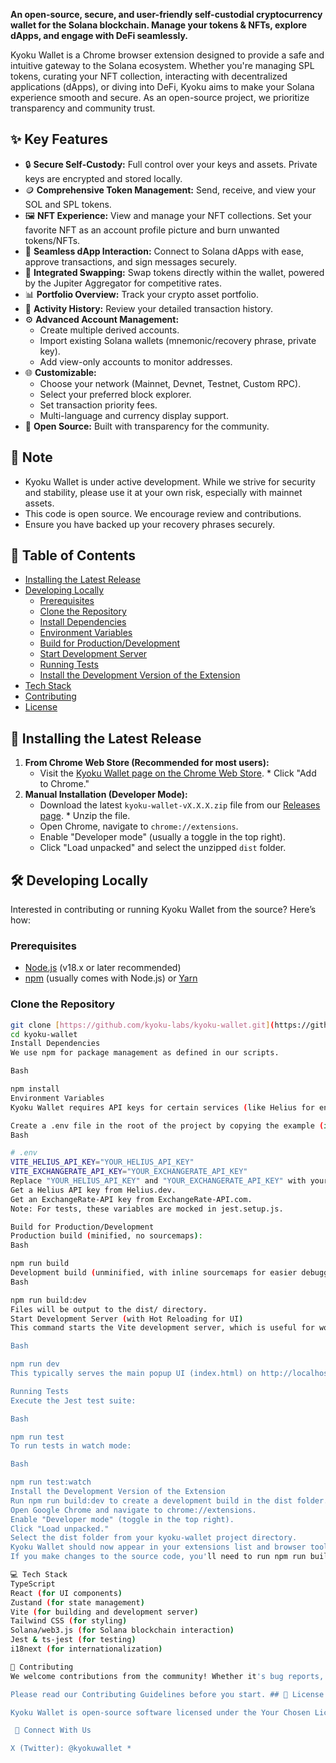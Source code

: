 **An open-source, secure, and user-friendly self-custodial cryptocurrency wallet for the Solana blockchain. Manage your tokens & NFTs, explore dApps, and engage with DeFi seamlessly.**

Kyoku Wallet is a Chrome browser extension designed to provide a safe and intuitive gateway to the Solana ecosystem. Whether you're managing SPL tokens, curating your NFT collection, interacting with decentralized applications (dApps), or diving into DeFi, Kyoku aims to make your Solana experience smooth and secure. As an open-source project, we prioritize transparency and community trust.

## ✨ Key Features

* 🔒 **Secure Self-Custody:** Full control over your keys and assets. Private keys are encrypted and stored locally.
* 🪙 **Comprehensive Token Management:** Send, receive, and view your SOL and SPL tokens.
* 🖼️ **NFT Experience:** View and manage your NFT collections. Set your favorite NFT as an account profile picture and burn unwanted tokens/NFTs.
* 🔗 **Seamless dApp Interaction:** Connect to Solana dApps with ease, approve transactions, and sign messages securely.
* 🔄 **Integrated Swapping:** Swap tokens directly within the wallet, powered by the Jupiter Aggregator for competitive rates.
* 📊 **Portfolio Overview:** Track your crypto asset portfolio.
* 📜 **Activity History:** Review your detailed transaction history.
* ⚙️ **Advanced Account Management:**
    * Create multiple derived accounts.
    * Import existing Solana wallets (mnemonic/recovery phrase, private key).
    * Add view-only accounts to monitor addresses.
* 🌐 **Customizable:**
    * Choose your network (Mainnet, Devnet, Testnet, Custom RPC).
    * Select your preferred block explorer.
    * Set transaction priority fees.
    * Multi-language and currency display support.
* 💖 **Open Source:** Built with transparency for the community.

## 📝 Note

* Kyoku Wallet is under active development. While we strive for security and stability, please use it at your own risk, especially with mainnet assets.
* This code is open source. We encourage review and contributions.
* Ensure you have backed up your recovery phrases securely.

## 📖 Table of Contents

* [Installing the Latest Release](#installing-the-latest-release)
* [Developing Locally](#developing-locally)
    * [Prerequisites](#prerequisites)
    * [Clone the Repository](#clone-the-repository)
    * [Install Dependencies](#install-dependencies)
    * [Environment Variables](#environment-variables)
    * [Build for Production/Development](#build-for-productiondevelopment)
    * [Start Development Server](#start-development-server)
    * [Running Tests](#running-tests)
    * [Install the Development Version of the Extension](#install-the-development-version-of-the-extension)
* [Tech Stack](#tech-stack)
* [Contributing](#contributing)
* [License](#license)

## 🚀 Installing the Latest Release

1.  **From Chrome Web Store (Recommended for most users):**
    * Visit the [Kyoku Wallet page on the Chrome Web Store](). * Click "Add to Chrome."
2.  **Manual Installation (Developer Mode):**
    * Download the latest `kyoku-wallet-vX.X.X.zip` file from our [Releases page](https://github.com/kyoku-labs/kyoku-wallet/releases). * Unzip the file.
    * Open Chrome, navigate to `chrome://extensions`.
    * Enable "Developer mode" (usually a toggle in the top right).
    * Click "Load unpacked" and select the unzipped `dist` folder.

## 🛠️ Developing Locally

Interested in contributing or running Kyoku Wallet from the source? Here’s how:

### Prerequisites

* [Node.js](https://nodejs.org/) (v18.x or later recommended)
* [npm](https://www.npmjs.com/) (usually comes with Node.js) or [Yarn](https://yarnpkg.com/)

### Clone the Repository

```bash
git clone [https://github.com/kyoku-labs/kyoku-wallet.git](https://github.com/kyoku-labs/kyoku-wallet.git)
cd kyoku-wallet
Install Dependencies
We use npm for package management as defined in our scripts.

Bash

npm install
Environment Variables
Kyoku Wallet requires API keys for certain services (like Helius for enhanced NFT/token data and ExchangeRate-API for currency conversion).

Create a .env file in the root of the project by copying the example (if you create one) or creating it manually:
Bash

# .env
VITE_HELIUS_API_KEY="YOUR_HELIUS_API_KEY"
VITE_EXCHANGERATE_API_KEY="YOUR_EXCHANGERATE_API_KEY"
Replace "YOUR_HELIUS_API_KEY" and "YOUR_EXCHANGERATE_API_KEY" with your actual API keys.
Get a Helius API key from Helius.dev.
Get an ExchangeRate-API key from ExchangeRate-API.com.
Note: For tests, these variables are mocked in jest.setup.js.

Build for Production/Development
Production build (minified, no sourcemaps):
Bash

npm run build
Development build (unminified, with inline sourcemaps for easier debugging):
Bash

npm run build:dev
Files will be output to the dist/ directory.
Start Development Server (with Hot Reloading for UI)
This command starts the Vite development server, which is useful for working on the UI components (like popup, onboarding, confirmation pages) with hot reloading. Note that for testing the full extension functionality (background scripts, content scripts), you'll need to load the built extension into Chrome.

Bash

npm run dev
This typically serves the main popup UI (index.html) on http://localhost:3000 (or another port if 3000 is busy).

Running Tests
Execute the Jest test suite:

Bash

npm run test
To run tests in watch mode:

Bash

npm run test:watch
Install the Development Version of the Extension
Run npm run build:dev to create a development build in the dist folder.
Open Google Chrome and navigate to chrome://extensions.
Enable "Developer mode" (toggle in the top right).
Click "Load unpacked."
Select the dist folder from your kyoku-wallet project directory.
Kyoku Wallet should now appear in your extensions list and browser toolbar.
If you make changes to the source code, you'll need to run npm run build:dev again and then click the "reload" button for the extension in chrome://extensions for the changes to take effect in the background and content scripts. UI pages might hot-reload if you are also running npm run dev and have opened them directly in your browser, but for the actual extension popup, a reload in chrome://extensions is often needed.

💻 Tech Stack
TypeScript
React (for UI components)
Zustand (for state management)
Vite (for building and development server)
Tailwind CSS (for styling)
Solana/web3.js (for Solana blockchain interaction)
Jest & ts-jest (for testing)
i18next (for internationalization)

🌱 Contributing
We welcome contributions from the community! Whether it's bug reports, feature suggestions, or code contributions, we appreciate your help in making Kyoku Wallet better.

Please read our Contributing Guidelines before you start. ## 📜 License

Kyoku Wallet is open-source software licensed under the Your Chosen License, e.g., MIT License. 

 💬 Connect With Us

X (Twitter): @kyokuwallet *
